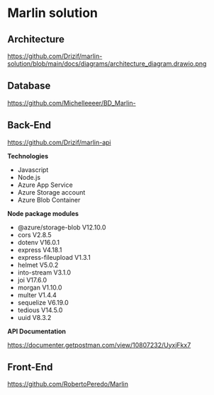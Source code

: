 ﻿# Marlin solution

## Architecture
https://github.com/Drizif/marlin-solution/blob/main/docs/diagrams/architecture_diagram.drawio.png

## Database

https://github.com/Michelleeeer/BD_Marlin-

## Back-End

https://github.com/Drizif/marlin-api

**Technologies**

* Javascript
* Node.js
* Azure App Service
* Azure Storage account
* Azure Blob Container

**Node package modules**

* @azure/storage-blob V12.10.0
* cors V2.8.5
* dotenv V16.0.1
* express V4.18.1
* express-fileupload V1.3.1
* helmet V5.0.2
* into-stream V3.1.0
* joi V17.6.0
* morgan V1.10.0
* multer V1.4.4
* sequelize V6.19.0
* tedious V14.5.0
* uuid V8.3.2

**API Documentation**

https://documenter.getpostman.com/view/10807232/UyxjFkx7

## Front-End

https://github.com/RobertoPeredo/Marlin
